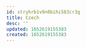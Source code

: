 ```yaml
---
id: stryhrb1v9n0bihi583cr3g
title: Czech
desc: ''
updated: 1652619155383
created: 1652619155383
---
```


